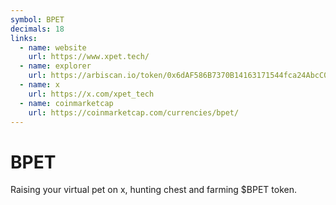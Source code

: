 ```yaml
---
symbol: BPET
decimals: 18
links:
  - name: website
    url: https://www.xpet.tech/
  - name: explorer
    url: https://arbiscan.io/token/0x6dAF586B7370B14163171544fca24AbcC0862ac5
  - name: x
    url: https://x.com/xpet_tech
  - name: coinmarketcap
    url: https://coinmarketcap.com/currencies/bpet/
---
```


# BPET

Raising your virtual pet on x, hunting chest and farming $BPET token.
